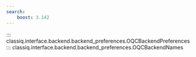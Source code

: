 ```yaml
---
search:
    boost: 3.142
---
```


::: classiq.interface.backend.backend_preferences.OQCBackendPreferences
::: classiq.interface.backend.backend_preferences.OQCBackendNames
